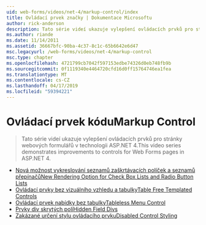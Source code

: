 ```yaml
---
uid: web-forms/videos/net-4/markup-control/index
title: Ovládací prvek značky | Dokumentace Microsoftu
author: rick-anderson
description: Tato série videí ukazuje vylepšení ovládacích prvků pro stránky webových formulářů v technologii ASP.NET 4.
ms.author: riande
ms.date: 11/14/2011
ms.assetid: 36667bfc-90ba-4c37-8c1c-65b6642e6d47
msc.legacyurl: /web-forms/videos/net-4/markup-control
msc.type: chapter
ms.openlocfilehash: 4721799cb7042f597153edbe74326d0eb748fb9b
ms.sourcegitcommit: 0f1119340e4464720cfd16d0ff15764746ea1fea
ms.translationtype: MT
ms.contentlocale: cs-CZ
ms.lasthandoff: 04/17/2019
ms.locfileid: "59394221"
---
```

# <a name="markup-control"></a><span data-ttu-id="b00c8-103">Ovládací prvek kódu</span><span class="sxs-lookup"><span data-stu-id="b00c8-103">Markup Control</span></span>

> <span data-ttu-id="b00c8-104">Tato série videí ukazuje vylepšení ovládacích prvků pro stránky webových formulářů v technologii ASP.NET 4.</span><span class="sxs-lookup"><span data-stu-id="b00c8-104">This video series demonstrates improvements to controls for Web Forms pages in ASP.NET 4.</span></span>


- [<span data-ttu-id="b00c8-105">Nová možnost vykreslování seznamů zaškrtávacích políček a seznamů přepínačů</span><span class="sxs-lookup"><span data-stu-id="b00c8-105">New Rendering Option for Check Box Lists and Radio Button Lists</span></span>](aspnet-4-quick-hit-new-rendering-option-for-check-box-lists-and-radio-button-lists.md)
- [<span data-ttu-id="b00c8-106">Ovládací prvky bez vizuálního vzhledu a tabulky</span><span class="sxs-lookup"><span data-stu-id="b00c8-106">Table Free Templated Controls</span></span>](aspnet-4-quick-hit-table-free-templated-controls.md)
- [<span data-ttu-id="b00c8-107">Ovládací prvek nabídky bez tabulky</span><span class="sxs-lookup"><span data-stu-id="b00c8-107">Tableless Menu Control</span></span>](aspnet-4-quick-hit-tableless-menu-control.md)
- [<span data-ttu-id="b00c8-108">Prvky div skrytých polí</span><span class="sxs-lookup"><span data-stu-id="b00c8-108">Hidden Field Divs</span></span>](aspnet-4-quick-hit-hidden-field-divs.md)
- [<span data-ttu-id="b00c8-109">Zakázané určení stylu ovládacího prvku</span><span class="sxs-lookup"><span data-stu-id="b00c8-109">Disabled Control Styling</span></span>](aspnet-4-quick-hit-disabled-control-styling.md)
